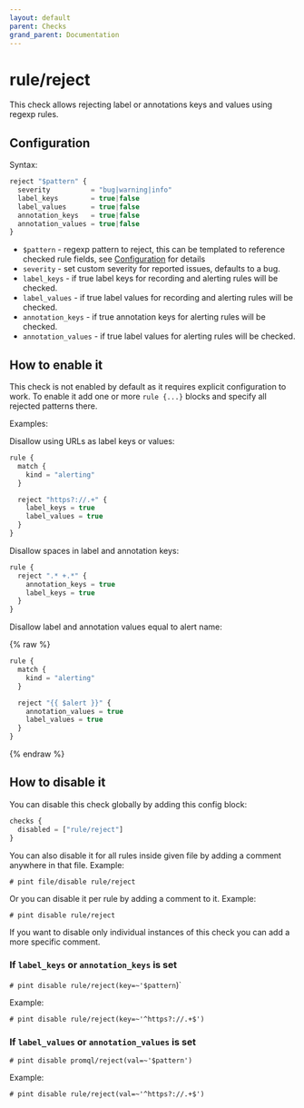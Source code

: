 ```yaml
---
layout: default
parent: Checks
grand_parent: Documentation
---
```


# rule/reject

This check allows rejecting label or annotations keys and values using regexp
rules.

## Configuration

Syntax:

```js
reject "$pattern" {
  severity          = "bug|warning|info"
  label_keys        = true|false
  label_values      = true|false
  annotation_keys   = true|false
  annotation_values = true|false
}
```

- `$pattern` - regexp pattern to reject, this can be templated
  to reference checked rule fields, see [Configuration](../../configuration.md)
  for details
- `severity` - set custom severity for reported issues, defaults to a bug.
- `label_keys` - if true label keys for recording and alerting rules will
  be checked.
- `label_values` - if true label values for recording and alerting rules will
  be checked.
- `annotation_keys` - if true annotation keys for alerting rules will be checked.
- `annotation_values` - if true label values for alerting rules will be checked.

## How to enable it

This check is not enabled by default as it requires explicit configuration
to work.
To enable it add one or more `rule {...}` blocks and specify all rejected patterns
there.

Examples:

Disallow using URLs as label keys or values:

```js
rule {
  match {
    kind = "alerting"
  }

  reject "https?://.+" {
    label_keys = true
    label_values = true
  }
}
```

Disallow spaces in label and annotation keys:

```js
rule {
  reject ".* +.*" {
    annotation_keys = true
    label_keys = true
  }
}
```

Disallow label and annotation values equal to alert name:

{% raw %}
```js
rule {
  match {
    kind = "alerting"
  }

  reject "{{ $alert }}" {
    annotation_values = true
    label_values = true
  }
}
```
{% endraw %}

## How to disable it

You can disable this check globally by adding this config block:

```js
checks {
  disabled = ["rule/reject"]
}
```

You can also disable it for all rules inside given file by adding
a comment anywhere in that file. Example:

`# pint file/disable rule/reject`

Or you can disable it per rule by adding a comment to it. Example:

`# pint disable rule/reject`

If you want to disable only individual instances of this check
you can add a more specific comment.

### If `label_keys` or `annotation_keys` is set

`# pint disable rule/reject(key=~'$pattern`)`

Example:

`# pint disable rule/reject(key=~'^https?://.+$')`

### If `label_values` or `annotation_values` is set

`# pint disable promql/reject(val=~'$pattern')`

Example:

`# pint disable rule/reject(val=~'^https?://.+$')`
